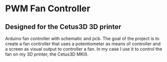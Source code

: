 # PWM Fan Controller
## Designed for the Cetus3D 3D printer
Arduino fan controller with schematic and pcb. The goal of the project is to create a fan controller that uses a potentiometer as means of controller and a screen as visual output to controller a fan.
In my case I use it to control the fan on my 3D printer, the Cetus3D MKIII.
